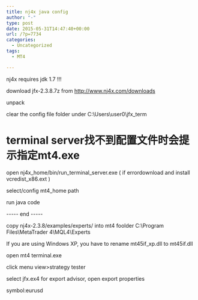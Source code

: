 ```yaml
---
title: nj4x java config
author: "-"
type: post
date: 2015-05-31T14:47:40+00:00
url: /?p=7734
categories:
  - Uncategorized
tags:
  - MT4

---
```

nj4x requires jdk 1.7 !!!

download jfx-2.3.8.7z from http://www.nj4x.com/downloads

unpack

clear the config file folder under C:\Users\user0\jfx_term

# terminal server找不到配置文件时会提示指定mt4.exe

open nj4x_home/bin/run_terminal_server.exe ( if errordownload and install vcredist_x86.ext )

select/config mt4_home path

run java code

----- end -----

copy nj4x-2.3.8/examples/experts/ into mt4 foolder C:\Program Files\MetaTrader 4\MQL4\Experts

If you are using Windows XP, you have to rename mt45if_xp.dll to mt45if.dll

open mt4 terminal.exe

click menu view>strategy tester

select jfx.ex4 for export advisor, open export properties

symbol:eurusd

